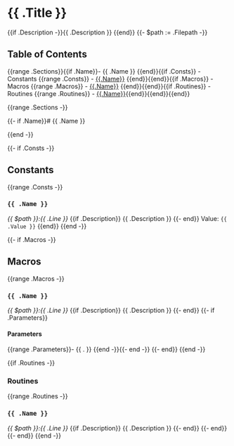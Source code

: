# {{ .Title }}

{{if .Description -}}{{ .Description }}
{{end}}
{{- $path := .Filepath -}}

## Table of Contents

{{range .Sections}}{{if .Name}}- {{ .Name }}
{{end}}{{if .Consts}}  - Constants
{{range .Consts}}    - [{{.Name}}](#{{.Name}})
{{end}}{{end}}{{if .Macros}}  - Macros
{{range .Macros}}    - [{{.Name}}](#{{.Name}})
{{end}}{{end}}{{if .Routines}}  - Routines
{{range .Routines}}    - [{{.Name}}](#{{.Name}}){{end}}{{end}}{{end}}

{{range .Sections -}}

{{- if .Name}}# {{ .Name }}

{{end -}}

{{- if .Consts -}}
## Constants

{{range .Consts -}}
### `{{ .Name }}`

_{{ $path }}:{{ .Line }}_
{{if .Description}}
{{ .Description }}
{{- end}}
Value: `{{ .Value }}`
{{end}}
{{end -}}

{{- if .Macros -}}
## Macros

{{range .Macros -}}
### `{{ .Name }}`

_{{ $path }}:{{ .Line }}_
{{if .Description}}
{{ .Description }}
{{- end}}
{{- if .Parameters}}
#### Parameters
{{range .Parameters}}- {{ . }}
{{end -}}{{- end -}}
{{- end}}
{{end -}}

{{if .Routines -}}
### Routines

{{range .Routines -}}
### `{{ .Name }}`

_{{ $path }}:{{ .Line }}_
{{if .Description}}
{{ .Description }}
{{- end}}
{{- end}}
{{- end}}
{{end -}}
